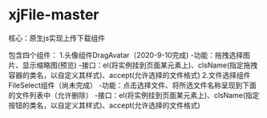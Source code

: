# xjFile-master

核心：原生js实现上传下载组件

包含四个组件：
1.头像组件DragAvatar（2020-9-10完成)
   -功能：拖拽选择图片、显示缩略图(预览)
   -接口：el(将实例挂到页面某元素上)、clsName(指定拖拽容器的类名，以自定义其样式)、accept(允许选择的文件格式)
2.文件选择组件FileSelect组件（尚未完成）
   -功能：点击选择文件、将所选文件名称呈现到下面的文件列表中（允许删除）
   -接口：el(将实例挂到页面某元素上)、clsName(指定按钮的类名，以自定义其样式)、accept(允许选择的文件格式)


